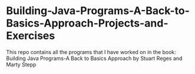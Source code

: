 # Building-Java-Programs-A-Back-to-Basics-Approach-Projects-and-Exercises
This repo contains all the programs that I have worked on in the book: Building Java Programs-A Back to Basics Approach by Stuart Reges and Marty Stepp

